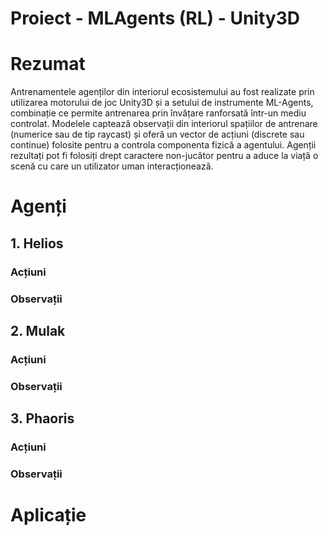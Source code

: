 # Proiect - MLAgents (RL) - Unity3D 

# Rezumat

Antrenamentele agenților din interiorul ecosistemului au fost realizate prin utilizarea motorului de joc Unity3D și a setului de instrumente ML-Agents, combinație ce permite antrenarea prin învățare ranforsată într-un mediu controlat. Modelele captează observații din interiorul spațiilor de antrenare (numerice sau de tip raycast) și oferă un vector de acțiuni (discrete sau continue) folosite pentru a controla componenta fizică a agentului. Agenții rezultați pot fi folosiți drept caractere non-jucător pentru a aduce la viață o scenă cu care un utilizator uman interacționează.

# Agenți

## 1. Helios

### Acțiuni

### Observații



## 2. Mulak

### Acțiuni

### Observații



## 3. Phaoris

### Acțiuni

### Observații



# Aplicație
